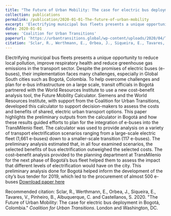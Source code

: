 ```yaml
---
title: "The Future of Urban Mobility: The case for electric bus deployment in Bogotá, Colombia."
collection: publications
permalink: /publication/2020-01-01-The-future-of-urban-mobility
excerpt: 'Electrifying municipal bus fleets presents a unique opportunity to reduce local pollution, improve respiratory health and reduce greenhouse gas emissions in the transport sector. Despite the promises of electric buses (e-buses), their implementation faces many challenges, especially in Global South cities such as Bogotá, Colombia.'
date: 2020-01-01
venue: 'Coalition for Urban Transitions'
paperurl: 'https://urbantransitions.global/wp-content/uploads/2020/04/The_Future_of_Urban_Mobility_web_FINAL.pdf'
citation: 'Sclar, R., Werthmann, E., Orbea, J., Siqueira, E., Tavares, V., Pinheiro, B., Albuquerque, C. and Castellanos, S. 2020. &quot;The Future of Urban Mobility: The case for electric bus deployment in Bogotá, Colombia.&quot; <i>Coalition for Urban Transitions 1</i>. London and Washington, DC.'
---
```

Electrifying municipal bus fleets presents a unique opportunity to reduce local pollution, improve respiratory health and reduce greenhouse gas emissions in the transport sector. Despite the promises of electric buses (e-buses), their implementation faces many challenges, especially in Global South cities such as Bogotá, Colombia. To help overcome challenges and plan for e-bus infrastructure on a large scale, transit officials in Bogotá partnered with the World Resources Institute to use a new cost–benefit analysis tool, the Future Mobility Calculator. Siemens and the World Resources Institute, with support from the Coalition for Urban Transitions, developed this calculator to support decision-makers to assess the costs and benefits of shared, electric urban transport options. This paper highlights the preliminary outputs from the calculator in Bogotá and how these results guided efforts to plan for the integration of e-buses into the TransMilenio fleet. The calculator was used to provide analysis on a variety of transport electrification scenarios ranging from a large-scale electric fleet (1,661 e-buses) down to a smaller-scale transition (117 e-buses). The preliminary analysis estimated that, in all four examined scenarios, the selected benefits of bus electrification outweighed the selected costs. The cost–benefit analysis provided to the planning department at TransMilenio for the next phase of Bogotá’s bus fleet helped them to assess the impact that different levels of electrification would have on the city. This preliminary analysis done for Bogotá helped inform the development of the city’s bus tender for 2019, which led to the procurement of almost 500 e-buses
[Download paper here](https://urbantransitions.global/wp-content/uploads/2020/04/The_Future_of_Urban_Mobility_web_FINAL.pdf)

Recommended citation: Sclar, R., Werthmann, E., Orbea, J., Siqueira, E., Tavares, V., Pinheiro, B., Albuquerque, C. and Castellanos, S. 2020. "The Future of Urban Mobility: The case for electric bus deployment in Bogotá, Colombia." <i>Coalition for Urban Transitions</i>. London and Washington, DC.
